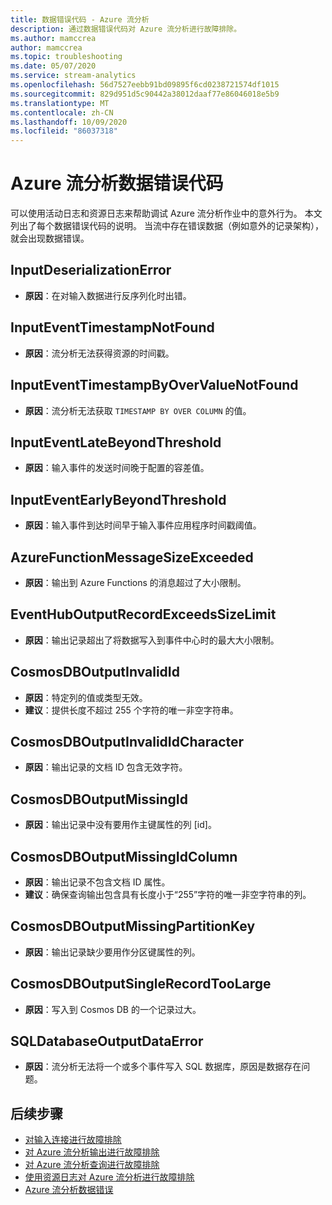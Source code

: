 ```yaml
---
title: 数据错误代码 - Azure 流分析
description: 通过数据错误代码对 Azure 流分析进行故障排除。
ms.author: mamccrea
author: mamccrea
ms.topic: troubleshooting
ms.date: 05/07/2020
ms.service: stream-analytics
ms.openlocfilehash: 56d7527eebb91bd09895f6cd0238721574df1015
ms.sourcegitcommit: 829d951d5c90442a38012daaf77e86046018e5b9
ms.translationtype: MT
ms.contentlocale: zh-CN
ms.lasthandoff: 10/09/2020
ms.locfileid: "86037318"
---
```

# <a name="azure-stream-analytics-data-error-codes"></a>Azure 流分析数据错误代码

可以使用活动日志和资源日志来帮助调试 Azure 流分析作业中的意外行为。 本文列出了每个数据错误代码的说明。 当流中存在错误数据（例如意外的记录架构），就会出现数据错误。

## <a name="inputdeserializationerror"></a>InputDeserializationError

* **原因**：在对输入数据进行反序列化时出错。

## <a name="inputeventtimestampnotfound"></a>InputEventTimestampNotFound

* **原因**：流分析无法获得资源的时间戳。 

## <a name="inputeventtimestampbyovervaluenotfound"></a>InputEventTimestampByOverValueNotFound

* **原因**：流分析无法获取 `TIMESTAMP BY OVER COLUMN` 的值。

## <a name="inputeventlatebeyondthreshold"></a>InputEventLateBeyondThreshold

* **原因**：输入事件的发送时间晚于配置的容差值。

## <a name="inputeventearlybeyondthreshold"></a>InputEventEarlyBeyondThreshold

* **原因**：输入事件到达时间早于输入事件应用程序时间戳阈值。

## <a name="azurefunctionmessagesizeexceeded"></a>AzureFunctionMessageSizeExceeded

* **原因**：输出到 Azure Functions 的消息超过了大小限制。

## <a name="eventhuboutputrecordexceedssizelimit"></a>EventHubOutputRecordExceedsSizeLimit

* **原因**：输出记录超出了将数据写入到事件中心时的最大大小限制。

## <a name="cosmosdboutputinvalidid"></a>CosmosDBOutputInvalidId

* **原因**：特定列的值或类型无效。
* **建议**：提供长度不超过 255 个字符的唯一非空字符串。

## <a name="cosmosdboutputinvalididcharacter"></a>CosmosDBOutputInvalidIdCharacter

* **原因**：输出记录的文档 ID 包含无效字符。

## <a name="cosmosdboutputmissingid"></a>CosmosDBOutputMissingId

* **原因**：输出记录中没有要用作主键属性的列 \[id]。

## <a name="cosmosdboutputmissingidcolumn"></a>CosmosDBOutputMissingIdColumn

* **原因**：输出记录不包含文档 ID 属性。 
* **建议**：确保查询输出包含具有长度小于“255”字符的唯一非空字符串的列。

## <a name="cosmosdboutputmissingpartitionkey"></a>CosmosDBOutputMissingPartitionKey

* **原因**：输出记录缺少要用作分区键属性的列。

## <a name="cosmosdboutputsinglerecordtoolarge"></a>CosmosDBOutputSingleRecordTooLarge

* **原因**：写入到 Cosmos DB 的一个记录过大。

## <a name="sqldatabaseoutputdataerror"></a>SQLDatabaseOutputDataError

* **原因**：流分析无法将一个或多个事件写入 SQL 数据库，原因是数据存在问题。

## <a name="next-steps"></a>后续步骤

* [对输入连接进行故障排除](stream-analytics-troubleshoot-input.md)
* [对 Azure 流分析输出进行故障排除](stream-analytics-troubleshoot-output.md)
* [对 Azure 流分析查询进行故障排除](stream-analytics-troubleshoot-query.md)
* [使用资源日志对 Azure 流分析进行故障排除](stream-analytics-job-diagnostic-logs.md)
* [Azure 流分析数据错误](data-errors.md)
